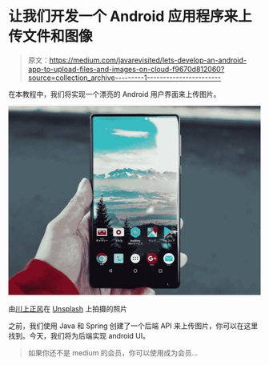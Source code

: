 # 让我们开发一个 Android 应用程序来上传文件和图像

> 原文：<https://medium.com/javarevisited/lets-develop-an-android-app-to-upload-files-and-images-on-cloud-f9670d812060?source=collection_archive---------1----------------------->

在本教程中，我们将实现一个漂亮的 Android 用户界面来上传图片。

![](img/4d4ba8385e9158d58262eade04eb5c75.png)

由[川上正风](https://unsplash.com/@masakaze?utm_source=medium&utm_medium=referral)在 [Unsplash](https://unsplash.com?utm_source=medium&utm_medium=referral) 上拍摄的照片

之前，我们使用 Java 和 Spring 创建了一个后端 API 来上传图片，你可以在这里找到。今天，我们将为后端实现 android UI。

> 如果你还不是 medium 的会员，你可以使用成为会员…